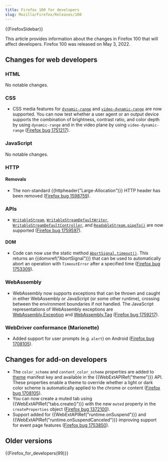 ```yaml
---
title: Firefox 100 for developers
slug: Mozilla/Firefox/Releases/100
---
```


{{FirefoxSidebar}}

This article provides information about the changes in Firefox 100 that will affect developers. Firefox 100 was released on May 3, 2022.

## Changes for web developers

### HTML

No notable changes.

### CSS

- CSS media features for [`dynamic-range`](/en-US/docs/Web/CSS/@media/dynamic-range) and [`video-dynamic-range`](/en-US/docs/Web/CSS/@media/video-dynamic-range) are now supported. You can now test whether a user agent or an output device supports the combination of brightness, contrast ratio, and color depth by using `dynamic-range` and in the video plane by using `video-dynamic-range` ([Firefox bug 1751217](https://bugzilla.mozilla.org/show_bug.cgi?id=1751217)).

### JavaScript

No notable changes.

### HTTP

#### Removals

- The non-standard {{httpheader("Large-Allocation")}} HTTP header has been removed ([Firefox bug 1598759](https://bugzilla.mozilla.org/show_bug.cgi?id=1598759)).

### APIs

- [`WritableStream`](/en-US/docs/Web/API/WritableStream), [`WritableStreamDefaultWriter`](/en-US/docs/Web/API/WritableStreamDefaultWriter), [`WritableStreamDefaultController`](/en-US/docs/Web/API/WritableStreamDefaultController), and [`ReadableStream.pipeTo()`](/en-US/docs/Web/API/ReadableStream/pipeTo) are now supported ([Firefox bug 1759597](https://bugzilla.mozilla.org/show_bug.cgi?id=1759597)).

#### DOM

- Code can now use the static method [`AbortSignal.timeout()`](/en-US/docs/Web/API/AbortSignal/timeout).
  This returns an {{domxref("AbortSignal")}} that can be used to automatically abort an operation with `TimeoutError` after a specified time ([Firefox bug 1753309](https://bugzilla.mozilla.org/show_bug.cgi?id=1753309)).

### WebAssembly

- WebAssembly now supports exceptions that can be thrown and caught in either WebAssembly or JavaScript (or some other runtime), crossing between the environment boundaries if not handled.
  The JavaScript representations of WebAssembly exceptions are [WebAssembly.Exception](/en-US/docs/WebAssembly/JavaScript_interface/Exception) and [WebAssembly.Tag](/en-US/docs/WebAssembly/JavaScript_interface/Tag) ([Firefox bug 1759217](https://bugzilla.mozilla.org/show_bug.cgi?id=1759217)).

### WebDriver conformance (Marionette)

- Added support for user prompts (e.g. `alert`) on Android ([Firefox bug 1708105](https://bugzilla.mozilla.org/show_bug.cgi?id=1708105)).

## Changes for add-on developers

- The `color_scheme` and `content_color_scheme` properties are added to [theme](/en-US/docs/Mozilla/Add-ons/WebExtensions/manifest.json/theme) manifest key and available in the {{WebExtAPIRef("theme")}} API. These properties enable a theme to override whether a light or dark color scheme is automatically applied to the chrome or content ([Firefox bug 1708105](https://bugzilla.mozilla.org/show_bug.cgi?id=1708105)).
- You can now create a muted tab using {{WebExtAPIRef("tabs.create()")}} with the new `muted` property in the `createProperties` object ([Firefox bug 1372100](https://bugzilla.mozilla.org/show_bug.cgi?id=1372100)).
- Support added for {{WebExtAPIRef("runtime.onSuspend")}} and {{WebExtAPIRef("runtime.onSuspendCanceled")}} improving support for event page features ([Firefox bug 1753850](https://bugzilla.mozilla.org/show_bug.cgi?id=1753850)).

## Older versions

{{Firefox_for_developers(99)}}

